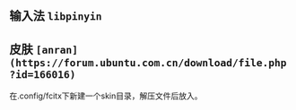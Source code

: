 ## 输入法 `libpinyin`

## 皮肤 `[anran](https://forum.ubuntu.com.cn/download/file.php?id=166016)`

在.config/fcitx下新建一个skin目录，解压文件后放入。

